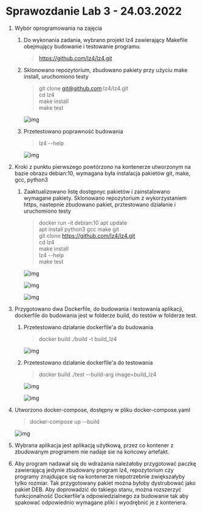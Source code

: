 # Sprawozdanie Lab 3 - 24.03.2022

1. Wybór oprogramowania na zajęcia 
    1. Do wykonania zadania, wybrano projekt lz4 zawierający Makefile obejmujący budowanie i testowanie programu. 
        > https://github.com/lz4/lz4.git
    2. Sklonowano repozytorium, zbudowano pakiety przy użyciu make install, uruchomiono testy 
        > git clone git@github.com:lz4/lz4.git  
        > cd lz4  
        > make install  
        > make test  
        
        ![img](Screenshot_1.png)

    3. Przetestowano poprawność budowania
        > lz4 --help

        ![img](Screenshot_2.png)
    

2. Kroki z punktu pierwszego powtórzono na kontenerze utworzonym na bazie obrazu debian:10, wymagana była instalacja pakietów git, make, gcc, python3
    1. Zaaktualizowano listę dostępnyc pakietów i zainstalowano wymagane pakiety. Sklonowano repozytorium z wykorzystaniem https, nastepnie zbudowano pakiet, prztestowano działanie i uruchomiono testy
        > docker run -it debian:10
        > apt update  
        > apt install python3 gcc make git  
        > git clone https://github.com/lz4/lz4.git  
        > cd lz4  
        > make install      
        > lz4 --help  
        > make test      

        ![img](Screenshot_3.png)

        ![img](Screenshot_4.png)

        ![img](Screenshot_5.png)
    
3. Przygotowano dwa Dockerfile, do budowania i testowania aplikacji, dockerfile do budowania jest w folderze build, do testów w folderze test. 
    1. Przetestowano działanie dockerfile'a do budowania
        > docker build ./build -t build_lz4

        ![img](Screenshot_6.png)

    2. Przetestowano działanie dockerfile'a do testowania
        > docker build ./test --build-arg image=build_lz4

        ![img](Screenshot_7.png)

        ![img](Screenshot_8.png)
        
4. Utworzono docker-compose, dostępny w pliku docker-compose.yaml
    > docker-compose up --build

    ![img](Screenshot_9.png)

5. Wybrana aplikacja jest aplikacją użytkową, przez co kontener z zbudowanym programem nie nadaje sie na końcowy artefakt.  

6. Aby program nadawał się do wdrażania należałoby przygotować paczkę zawierającą jedynie zbudowany program lz4, repozytorium czy programy znajdujące się na kontenerze niepotrzebnie zwiększałyby tylko rozmiar. Tak przygotowany pakiet można byłoby dystrubować jako pakiet DEB. Aby doprowadzić do takiego stanu, można rozszerzyć funkcjonalność Dockerfile'a odpowiedzialnego za budowanie tak aby spakować odpowiednio wymagane pliki i wyodrębnić je z kontenera.

    
